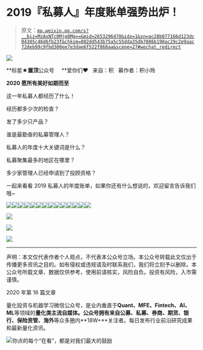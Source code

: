 # 2019『私募人』年度账单强势出炉！

> 原文：[`mp.weixin.qq.com/s?__biz=MzAxNTc0Mjg0Mg==&mid=2653296470&idx=1&sn=ac28b077166d123dc04305c46d6fb23f&chksm=802dd543b75a5c55dda35db7086b190ac29c2e9aac72deb99c9fbd300ee7e3dae6f522f868aa&scene=27#wechat_redirect`](http://mp.weixin.qq.com/s?__biz=MzAxNTc0Mjg0Mg==&mid=2653296470&idx=1&sn=ac28b077166d123dc04305c46d6fb23f&chksm=802dd543b75a5c55dda35db7086b190ac29c2e9aac72deb99c9fbd300ee7e3dae6f522f868aa&scene=27#wechat_redirect)

![](img/34178214a765d0578fea405af887f201.png)

**标星★****置顶****公众号     **爱你们♥   来自：积   募作者：积小玲

**2020 愿所有美好如期而至**

这一年私募人都经历了什么！

经历都多少次的检查？

发了多少只产品？

谁是最勤奋的私募管理人？

私募人的年度十大关键词是什么？

私募聚集最多的地区在哪里？

多少家管理人已经申请到了投顾资格？

一起来看看 2019 私募人的年度账单，如果你还有什么想说的，欢迎留言告诉我们哦~

![](img/94c3fa3c9a2306e4771f3b77c01ada08.png)![](img/1969cff7277e726c8220b675dababae9.png)![](img/6dc2b6a68729a79d174946040cb4d8e6.png)![](img/260c1d0fa46bf935932e2c30ae094959.png)![](img/1899a0cb38c4388fbbb88e11416f1859.png)![](img/6ff92e5b5b5334fa1c0be59d22158916.png)![](img/7b21a2a7d05b4129a4fbd5f7fb925f7e.png)![](img/108014bcaa65fce1195337c06e701c9d.png)![](img/9fcafdbdd4de2cfce8e487c87f1d56c8.png)![](img/5bae79a3f08723ceb28ca5798d5dd77b.png)![](img/ccc4f4212b6f246c982dba68061ad5ca.png)![](img/8c04397eb9385b826149ce50a8e25289.png)![](img/64c3f0f75bac69aab5efaa11b08fa39a.png)![](img/7e4dec7a6e15b81048a552a5d09bdef6.png)

![](img/fc94dbd5fcac88e0ad5141ed44173907.png)

![](img/214ac475aba455e7fe0dcb501b8bf344.png)

![](img/39b5b37de366fcea198f0525d22de8b8.png)

* * *

声明：本文仅代表作者个人观点，不代表本公众号立场。本公众号转载此文仅出于传播更多资讯之目的。如有侵权或违规请及时联系我们，我们将立刻予以删除。本公众号所载文章、数据仅供参考，使用前请核实，风险自负。投资有风险，入市需谨慎。

2020 年第 16 篇文章

量化投资与机器学习微信公众号，是业内垂直于**Quant、MFE、Fintech、AI、ML**等领域的**量化类主流自媒体。**公众号拥有来自**公募、私募、券商、期货、银行、保险资管、海外**等众多圈内**18W+**关注者。每日发布行业前沿研究成果和最新量化资讯。

![](img/6cba9abe9f2c434df7bd9c0d0d6e1156.png)你点的每个“在看”，都是对我们最大的鼓励
